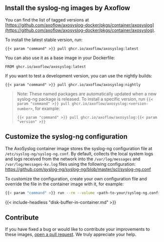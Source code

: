 ## Install the syslog-ng images by Axoflow

You can find the list of tagged versions at [https://github.com/axoflow/axosyslog-docker/pkgs/container/axosyslog](https://github.com/axoflow/axosyslog-docker/pkgs/container/axosyslog).

To install the latest stable version, run:

```shell
{{< param "command" >}} pull ghcr.io/axoflow/axosyslog:latest
```

You can also use it as a base image in your Dockerfile:

```shell
FROM ghcr.io/axoflow/axosyslog:latest
```

If you want to test a development version, you can use the nightly builds:

```shell
{{< param "command" >}} pull ghcr.io/axoflow/axosyslog:nightly
```

> Note: These named packages are automatically updated when a new syslog-ng package is released. To install a specific version, run `{{< param "command" >}} pull ghcr.io/axoflow/axosyslog:<version-number>`, for example:
>
> ```shell
> {{< param "command" >}} pull ghcr.io/axoflow/axosyslog:{{< param "version" >}}
> ```

## Customize the syslog-ng configuration

The AxoSyslog container image stores the syslog-ng configuration file at `/etc/syslog-ng/syslog-ng.conf`. By default, collects the local system logs and logs received from the network into the `/var/log/messages` and `/var/log/messages-kv.log` files using the following configuration: https://github.com/syslog-ng/syslog-ng/blob/master/scl/syslog-ng.conf

To customize the configuration, create your own configuration file and override the file in the container image with it, for example:

```bash
{{< param "command" >}} run --rm --volume <path-to-your/syslog-ng.conf>:/etc/syslog-ng/syslog-ng.conf ghcr.io/axoflow/axosyslog:latest
```

{{< include-headless "disk-buffer-in-container.md" >}}

## Contribute

If you have fixed a bug or would like to contribute your improvements to these images, [open a pull request](https://github.com/axoflow/axosyslog-docker/pulls). We truly appreciate your help.
